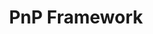 ---
title: "PnP Framework"
description: "MPnP Framework is a .NET library targeting Microsoft 365 containing the PnP Provisioning engine and a ton of other useful extensions."
image: "images/sdks-background-pnp-framework.webp"
externalUrl: "https://pnp.github.io/pnpframework/"
---